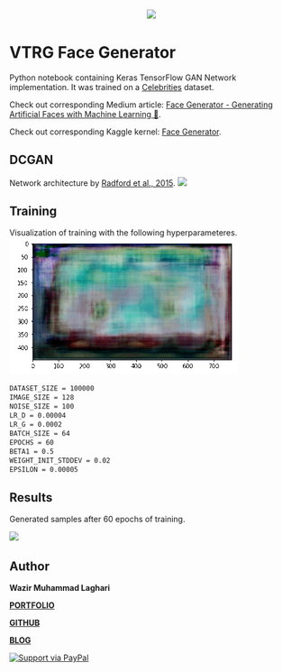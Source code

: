<h3 align="center">
  <img src="assets/face_generator_icon_web.png" width="300">
</h3>

# VTRG Face Generator

Python notebook containing Keras TensorFlow GAN Network implementation. It was trained on a [Celebrities](https://www.kaggle.com/greg115/celebrities-100k) dataset.

Check out corresponding Medium article: [Face Generator - Generating Artificial Faces with Machine Learning 🧑](https://towardsdatascience.com/face-generator-generating-artificial-faces-with-machine-learning-9e8c3d6c1ead).

Check out corresponding Kaggle kernel: [Face Generator](https://www.kaggle.com/greg115/face-generator-dcgan-celebrities).


## DCGAN
Network architecture by [Radford et al., 2015](https://arxiv.org/abs/1511.06434).
<img src="assets/model.png">

## Training
Visualization of training with the following hyperparameteres.
<img src="VTRG2020.gif">

	DATASET_SIZE = 100000
	IMAGE_SIZE = 128
	NOISE_SIZE = 100
	LR_D = 0.00004
	LR_G = 0.0002
	BATCH_SIZE = 64
	EPOCHS = 60
	BETA1 = 0.5
	WEIGHT_INIT_STDDEV = 0.02
	EPSILON = 0.00005


## Results

Generated samples after 60 epochs of training.

<img src="assets/final_grid.png">


## Author

**Wazir Muhammad Laghari**

[**PORTFOLIO**](https://gsurma.github.io)

[**GITHUB**](https://github.com/niazwazir)

[**BLOG**](https://medium.com/@gsurma)

<a href="https://www.paypal.com/paypalme2/grzegorzsurma115">
  <img alt="Support via PayPal" src="https://cdn.rawgit.com/twolfson/paypal-github-button/1.0.0/dist/button.svg"/>
</a>

